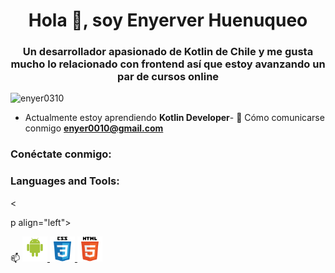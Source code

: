 <h1 align="center">Hola 👋, soy Enyerver Huenuqueo</h1><h3 align="center">Un desarrollador apasionado de Kotlin de Chile y me gusta mucho lo relacionado con frontend así que estoy avanzando un par de cursos online</h3><p align="left"> <img src="https://komarev.com/ghpvc/?username=enyer0310&label=Profile%20views&color=0e75b6&style=flat" alt="enyer0310" /> </p>




- Actualmente estoy aprendiendo **Kotlin Developer**- 🌱 Cómo comunicarse conmigo **enyer0010@gmail.com**

<h3 align="left">Conéctate conmigo:</h3><p align="left">
</p><h3 align="left">Languages and Tools:</h3><

p align="left">



📫 <a href="https://developer.android.com" target="_blank" rel="noreferrer"> <img src="https://raw.githubusercontent.com/devicons/devicon/master/icons/android/android-original-wordmark.svg" alt="android" width="40" height="40"/> </a> <a href="https://www.w3schools.com/css/" target="_blank" rel="noreferrer"> <img src="https://raw.githubusercontent.com/devicons/devicon/master/icons/css3/css3-original-wordmark.svg" alt="css3" width="40" height="40"/> </a> <a href="https://www.w3.org/html/" target="_blank" rel="noreferrer"> <img src="https://raw.githubusercontent.com/devicons/devicon/master/icons/html5/html5-original-wordmark.svg" alt="html5" width="40" height="40"/> </a> </p>

